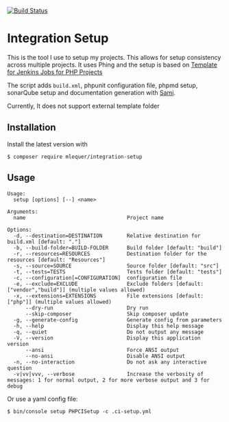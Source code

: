 [![Build Status](https://travis-ci.org/lequer/PHP-Project-setup.svg?branch=master)](https://travis-ci.org/lequer/PHP-Project-setup)

# Integration Setup

This is the tool I use to setup my projects. This allows for setup consistency across multiple projects.
It uses Phing and the setup is based on [Template for Jenkins Jobs for PHP Projects](http://jenkins-php.org/index.html)

The script adds `build.xml`, phpunit configuration file, phpmd setup, sonarQube setup and documentation generation with [Sami](https://github.com/FriendsOfPHP/Sami).

Currently, It does not support external template folder


## Installation

Install the latest version with

`$ composer require mlequer/integration-setup`


## Usage

```
Usage:
  setup [options] [--] <name>

Arguments:
  name                                 Project name

Options:
  -d, --destination=DESTINATION        Relative destination for build.xml [default: "."]
  -b, --build-folder=BUILD-FOLDER      Build folder [default: "build"]
  -r, --resources=RESOURCES            Destination folder for the resources [default: "Resources"]
  -s, --source=SOURCE                  Source folder [default: "src"]
  -t, --tests=TESTS                    Tests folder [default: "tests"]
  -c, --configuration[=CONFIGURATION]  configuration file
  -e, --exclude=EXCLUDE                Exclude folders [default: ["vendor","build"]] (multiple values allowed)
  -x, --extensions=EXTENSIONS          File extensions [default: ["php"]] (multiple values allowed)
      --dry-run                        Dry run
      --skip-composer                  Skip composer update
  -g, --generate-config                Generate config from parameters
  -h, --help                           Display this help message
  -q, --quiet                          Do not output any message
  -V, --version                        Display this application version
      --ansi                           Force ANSI output
      --no-ansi                        Disable ANSI output
  -n, --no-interaction                 Do not ask any interactive question
  -v|vv|vvv, --verbose                 Increase the verbosity of messages: 1 for normal output, 2 for more verbose output and 3 for debug
```

Or use a yaml config file:

`$ bin/console setup PHPCISetup -c .ci-setup.yml`
